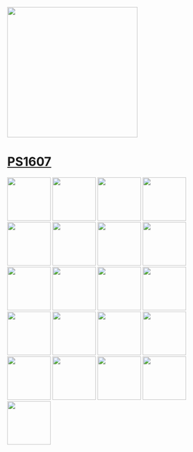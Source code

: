 <p float="left">
  <a href="https://developer.android.com/"><img src="https://www.gstatic.com/devrel-devsite/prod/vc1297c14e883386d1f62a6331e02f40717d89cc8c6640263fbfdb91f0f9a5401/developers/images/lockup.svg" width="300" /></a>
</p>

# [PS1607](https://g.dev/PS1607)

<p float="left">
  <a href="https://developers.google.com/profile/badges/profile/created-profile"><img src="https://developers.google.com/static/profile/badges/profile/created-profile/created_profile.svg" width="100" /></a>
  <a href="https://developers.google.com/profile/badges/playlists/android/android-basics-kotlin-pathway-one"><img src="https://developers.google.com/static/profile/badges/playlists/android/android-basics-kotlin-pathway-one/badge.svg" width="100" /></a> 
  <a href="https://developers.google.com/profile/badges/codelabs/first-codelab"><img src="https://developers.google.com/static/profile/badges/codelabs/first-codelab/badge.svg" width="100" /></a>
  <a href="https://developers.google.com/profile/badges/playlists/android/android-basics-kotlin-pathway-two"><img src="https://developers.google.com/static/profile/badges/playlists/android/android-basics-kotlin-pathway-two/android-basics-kotlin-pathway-two.svg" width="100" /></a>
  <a href="https://developers.google.com/profile/badges/playlists/android/android-basics-kotlin-pathway-three"><img src="https://developers.google.com/static/profile/badges/playlists/android/android-basics-kotlin-pathway-three/android-basics-kotlin-pathway-three.svg" width="100" /></a>
  <a href="https://developers.google.com/profile/badges/playlists/first-playlist"><img src="https://developers.google.com/static/profile/badges/playlists/first-playlist/badge.svg" width="100" /></a>
  <a href="https://developers.google.com/profile/badges/playlists/android/android-basics-kotlin-pathway-four"><img src="https://developers.google.com/static/profile/badges/playlists/android/android-basics-kotlin-pathway-four/android-basics-kotlin-pathway-four.svg" width="100" /></a>
  <a href="https://developers.google.com/profile/badges/playlists/android/android-basics-kotlin-unit-2-pathway-1"><img src="https://developers.google.com/static/profile/badges/playlists/android/android-basics-kotlin-unit-2-pathway-1/badge.svg" width="100" /></a>
  <a href="https://developers.google.com/profile/badges/playlists/android/android-basics-kotlin-unit-2-pathway-2"><img src="https://developers.google.com/static/profile/badges/playlists/android/android-basics-kotlin-unit-2-pathway-2/badge.svg" width="100" /></a>
  <a href="https://developers.google.com/profile/badges/playlists/android/android-basics-kotlin-unit-2-pathway-3"><img src="https://developers.google.com/static/profile/badges/playlists/android/android-basics-kotlin-unit-2-pathway-3/badge.svg" width="100" /></a>
  <a href="https://developers.google.com/profile/badges/playlists/android/android-basics-kotlin-unit-3-pathway-1"><img src="https://developers.google.com/static/profile/badges/playlists/android/android-basics-kotlin-unit-3-pathway-1/badge.svg" width="100" /></a>
  <a href="https://developers.google.com/profile/badges/playlists/android/android-basics-kotlin-unit-3-pathway-2"><img src="https://developers.google.com/static/profile/badges/playlists/android/android-basics-kotlin-unit-3-pathway-2/badge.svg" width="100" /></a>
  <a href="https://developers.google.com/profile/badges/playlists/android/android-basics-kotlin-unit-3-pathway-3"><img src="https://developers.google.com/static/profile/badges/playlists/android/android-basics-kotlin-unit-3-pathway-3/badge.svg" width="100" /></a>
  <a href="https://developers.google.com/profile/badges/playlists/android/android-basics-kotlin-unit-3-pathway-4"><img src="https://developers.google.com/static/profile/badges/playlists/android/android-basics-kotlin-unit-3-pathway-4/badge.svg" width="100" /></a>
  <a href="https://developers.google.com/profile/u/PS1607"><img src="https://developers.google.com/static/profile/badges/community/innovators/cloud/2021_member/badge.svg" width="100" /></a>
  <a href="https://developers.google.com/profile/badges/playlists/android/android-basics-kotlin-unit-4-pathway-1"><img src="https://developers.google.com/static/profile/badges/playlists/android/android-basics-kotlin-unit-4-pathway-1/badge.svg" width="100" /></a>
  <a href="https://developers.google.com/profile/badges/playlists/android/android-basics-kotlin-unit-3-pathway-5"><img src="https://developers.google.com/static/profile/badges/playlists/android/android-basics-kotlin-unit-3-pathway-5/badge.svg" width="100" /></a>
  <a href="https://developers.google.com/profile/badges/playlists/android/android-basics-kotlin-unit-4-pathway-2"><img src="https://developers.google.com/static/profile/badges/playlists/android/android-basics-kotlin-unit-4-pathway-2/badge.svg" width="100" /></a>
  <a href="https://developers.google.com/profile/badges/playlists/android/android-basics-kotlin-unit-5-pathway-1"><img src="https://developers.google.com/static/profile/badges/playlists/android/android-basics-kotlin-unit-5-pathway-1/badge.svg" width="100" /></a>
  <a href="https://developers.google.com/profile/badges/playlists/android/android-basics-kotlin-unit-5-pathway-2"><img src="https://developers.google.com/static/profile/badges/playlists/android/android-basics-kotlin-unit-5-pathway-2/badge.svg" width="100" /></a>
  <a href="https://developers.google.com/profile/badges/playlists/android/android-basics-kotlin-unit-6-pathway-1"><img src="https://developers.google.com/static/profile/badges/playlists/android/android-basics-kotlin-unit-6-pathway-1/badge.svg" width="100" /></a>
</p>
